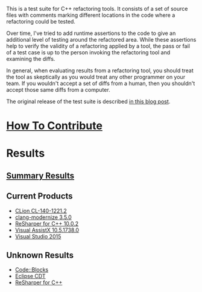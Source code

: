 This is a test suite for C++ refactoring tools.  It consists of
a set of source files with comments marking different locations
in the code where a refactoring could be tested.

Over time, I've tried to add runtime assertions to the code to
give an additional level of testing around the refactored area.
While these assertions help to verify the validity of a refactoring
applied by a tool, the pass or fail of a test case is up to the
person invoking the refactoring tool and examining the diffs.

In general, when evaluating results from a refactoring tool,
you should treat the tool as skeptically as you would treat
any other programmer on your team.  If you wouldn't accept a
set of diffs from a human, then you shouldn't accept those
same diffs from a computer.

The original release of the test suite is described
[in this blog post](http://legalizeadulthood.wordpress.com/2010/02/02/c-refactoring-tools-test-suite-available/).

# [How To Contribute](Contributing.md)

# Results

## [Summary Results](SummaryResults.md)

## Current Products

- [CLion CL-140-1221.2](results/CLionResults.md)
- [clang-modernize 3.5.0](results/ClangModernizeResults.md)
- [ReSharper for C++ 10.0.2](results/ReSharperCppResults.md)
- [Visual AssistX 10.5.1738.0](results/VisualAssistXResults.md)
- [Visual Studio 2015](results/VisualStudio2015Results.md)

## Unknown Results

- [Code::Blocks](http://www.codeblocks.org/)
- [Eclipse CDT](https://eclipse.org/cdt/)
- [ReSharper for C++](https://www.jetbrains.com/resharper/features/cpp.html)
